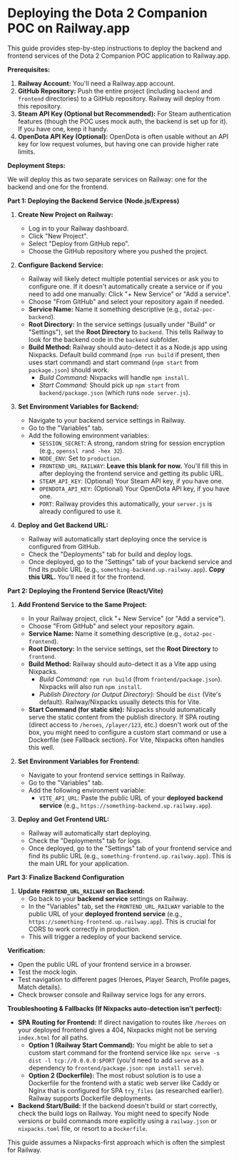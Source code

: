 # Deploying the Dota 2 Companion POC on Railway.app

This guide provides step-by-step instructions to deploy the backend and frontend services of the Dota 2 Companion POC application to Railway.app.

**Prerequisites:**

1.  **Railway Account:** You'll need a Railway.app account.
2.  **GitHub Repository:** Push the entire project (including `backend` and `frontend` directories) to a GitHub repository. Railway will deploy from this repository.
3.  **Steam API Key (Optional but Recommended):** For Steam authentication features (though the POC uses mock auth, the backend is set up for it). If you have one, keep it handy.
4.  **OpenDota API Key (Optional):** OpenDota is often usable without an API key for low request volumes, but having one can provide higher rate limits.

**Deployment Steps:**

We will deploy this as two separate services on Railway: one for the backend and one for the frontend.

**Part 1: Deploying the Backend Service (Node.js/Express)**

1.  **Create New Project on Railway:**
    *   Log in to your Railway dashboard.
    *   Click "New Project".
    *   Select "Deploy from GitHub repo".
    *   Choose the GitHub repository where you pushed the project.

2.  **Configure Backend Service:**
    *   Railway will likely detect multiple potential services or ask you to configure one. If it doesn't automatically create a service or if you need to add one manually: Click "+ New Service" or "Add a service".
    *   Choose "From GitHub" and select your repository again if needed.
    *   **Service Name:** Name it something descriptive (e.g., `dota2-poc-backend`).
    *   **Root Directory:** In the service settings (usually under "Build" or "Settings"), set the **Root Directory** to `backend`. This tells Railway to look for the backend code in the `backend` subfolder.
    *   **Build Method:** Railway should auto-detect it as a Node.js app using Nixpacks. Default build command (`npm run build` if present, then uses start command) and start command (`npm start` from `package.json`) should work.
        *   _Build Command:_ Nixpacks will handle `npm install`.
        *   _Start Command:_ Should pick up `npm start` from `backend/package.json` (which runs `node server.js`).

3.  **Set Environment Variables for Backend:**
    *   Navigate to your backend service settings in Railway.
    *   Go to the "Variables" tab.
    *   Add the following environment variables:
        *   `SESSION_SECRET`: A strong, random string for session encryption (e.g., `openssl rand -hex 32`).
        *   `NODE_ENV`: Set to `production`.
        *   `FRONTEND_URL_RAILWAY`: **Leave this blank for now.** You'll fill this in after deploying the frontend service and getting its public URL.
        *   `STEAM_API_KEY`: (Optional) Your Steam API key, if you have one.
        *   `OPENDOTA_API_KEY`: (Optional) Your OpenDota API key, if you have one.
        *   `PORT`: Railway provides this automatically, your `server.js` is already configured to use it.

4.  **Deploy and Get Backend URL:**
    *   Railway will automatically start deploying once the service is configured from GitHub.
    *   Check the "Deployments" tab for build and deploy logs.
    *   Once deployed, go to the "Settings" tab of your backend service and find its public URL (e.g., `something-backend.up.railway.app`). **Copy this URL.** You'll need it for the frontend.

**Part 2: Deploying the Frontend Service (React/Vite)**

1.  **Add Frontend Service to the Same Project:**
    *   In your Railway project, click "+ New Service" (or "Add a service").
    *   Choose "From GitHub" and select your repository again.
    *   **Service Name:** Name it something descriptive (e.g., `dota2-poc-frontend`).
    *   **Root Directory:** In the service settings, set the **Root Directory** to `frontend`.
    *   **Build Method:** Railway should auto-detect it as a Vite app using Nixpacks.
        *   _Build Command:_ `npm run build` (from `frontend/package.json`). Nixpacks will also run `npm install`.
        *   _Publish Directory (or Output Directory):_ Should be `dist` (Vite's default). Railway/Nixpacks usually detects this for Vite.
    *   **Start Command (for static site):** Nixpacks should automatically serve the static content from the publish directory. If SPA routing (direct access to `/heroes`, `/player/123`, etc.) doesn't work out of the box, you might need to configure a custom start command or use a Dockerfile (see Fallback section). For Vite, Nixpacks often handles this well.

2.  **Set Environment Variables for Frontend:**
    *   Navigate to your frontend service settings in Railway.
    *   Go to the "Variables" tab.
    *   Add the following environment variable:
        *   `VITE_API_URL`: Paste the public URL of your **deployed backend service** (e.g., `https://something-backend.up.railway.app`).

3.  **Deploy and Get Frontend URL:**
    *   Railway will automatically start deploying.
    *   Check the "Deployments" tab for logs.
    *   Once deployed, go to the "Settings" tab of your frontend service and find its public URL (e.g., `something-frontend.up.railway.app`). This is the main URL for your application.

**Part 3: Finalize Backend Configuration**

1.  **Update `FRONTEND_URL_RAILWAY` on Backend:**
    *   Go back to your **backend service** settings on Railway.
    *   In the "Variables" tab, set the `FRONTEND_URL_RAILWAY` variable to the public URL of your **deployed frontend service** (e.g., `https://something-frontend.up.railway.app`). This is crucial for CORS to work correctly in production.
    *   This will trigger a redeploy of your backend service.

**Verification:**

*   Open the public URL of your frontend service in a browser.
*   Test the mock login.
*   Test navigation to different pages (Heroes, Player Search, Profile pages, Match details).
*   Check browser console and Railway service logs for any errors.

**Troubleshooting & Fallbacks (If Nixpacks auto-detection isn't perfect):**

*   **SPA Routing for Frontend:** If direct navigation to routes like `/heroes` on your deployed frontend gives a 404, Nixpacks might not be serving `index.html` for all paths.
    *   **Option 1 (Railway Start Command):** You might be able to set a custom start command for the frontend service like `npx serve -s dist -l tcp://0.0.0.0:$PORT` (you'd need to add `serve` as a dependency to `frontend/package.json`: `npm install serve`).
    *   **Option 2 (Dockerfile):** The most robust solution is to use a Dockerfile for the frontend with a static web server like Caddy or Nginx that is configured for SPA `try_files` (as researched earlier). Railway supports Dockerfile deployments.
*   **Backend Start/Build:** If the backend doesn't build or start correctly, check the build logs on Railway. You might need to specify Node versions or build commands more explicitly using a `railway.json` or `nixpacks.toml` file, or resort to a `Dockerfile`.

This guide assumes a Nixpacks-first approach which is often the simplest for Railway.
